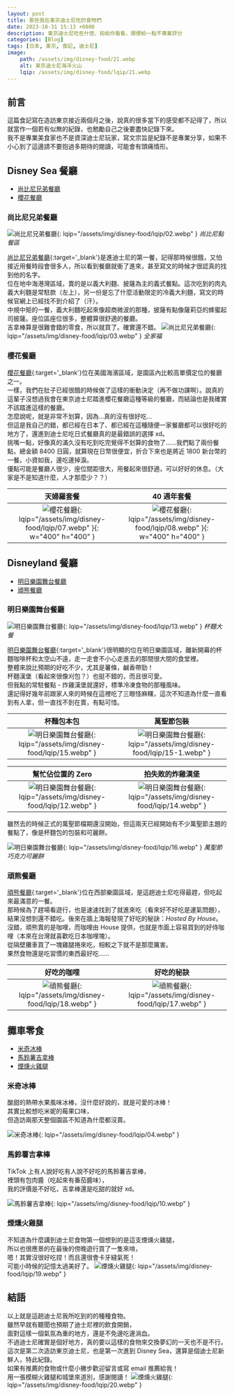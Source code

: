 ```yaml
---
layout: post
title: 那些我在東京迪士尼吃的食物們
date: 2023-10-31 15:13 +0800
description: 東京迪士尼吃些什麼，拍給你看看，順便給一點不專業評分
categories: [Blog]
tags: [日本, 東京, 食記, 迪士尼]
image: 
    path: /assets/img/disney-food/21.webp
    alt: 東京迪士尼海洋火山
    lqip: /assets/img/disney-food/lqip/21.webp
---
```


## 前言
這篇食記寫在造訪東京接近兩個月之後，說真的很多當下的感受都不記得了，所以就當作一個若有似無的紀錄，也勉勵自己之後要盡快記錄下來。<br>
我不是專業美食家也不是資深迪士尼玩家，寫文宗旨是紀錄不是專業分享，如果不小心到了這邊請不要抱過多期待的閱讀，可能會有頭痛情形。

## Disney Sea 餐廳
- [尚比尼兄弟餐廳](#尚比尼兄弟餐廳)
- [櫻花餐廳](#櫻花餐廳)


### 尚比尼兄弟餐廳
![尚比尼兄弟餐廳](/assets/img/disney-food/02.webp){: lqip="/assets/img/disney-food/lqip/02.webp" }
*尚比尼點餐區*

[尚比尼兄弟餐廳](https://www.tokyodisneyresort.jp/tc/tds/restaurant/detail/403/){:target='_blank'}是進迪士尼的第一餐，記得那時候很餓，又怕接近用餐時段會很多人，所以看到餐廳就衝了進來，甚至寫文的時候才很認真的找到他的名字。<br>
位在地中海港灣區域，賣的是以義大利麵、披薩為主的義式餐點。這次吃到的肉丸義大利麵是常駐款（左上），另一份是忘了什麼活動限定的冷義大利麵，寫文的時候官網上已經找不到介紹了（汗）。<br>
中規中矩的一餐，義大利麵吃起來像超商微波的那種，披薩有點像薩莉亞的蜂蜜起司披薩。座位區座位很多，整體算很舒適的餐廳。<br>
吉拿棒算是很難會錯的零食，所以就買了。確實還不錯。
![尚比尼兄弟餐廳](/assets/img/disney-food/03.webp){: lqip="/assets/img/disney-food/lqip/03.webp" }
*全家福*


### 櫻花餐廳
[櫻花餐廳](https://www.tokyodisneyresort.jp/tc/tds/restaurant/detail/432/){:target='_blank'}位在美國海濱區域，是園區內比較高單價定位的餐廳之一。<br>
一樣，我們在肚子已經很餓的時候做了這樣的衝動決定（再不做功課啊）。說真的這輩子沒想過我會在東京迪士尼踏進櫻花餐廳這種等級的餐廳，而結論也是我確實不該踏進這樣的餐廳。<br>
怎麼說呢，就是非常不划算，因為...真的沒有很好吃...<br>
但這是我自己的錯，都已經在日本了、都已經在這種隨便一家餐廳都可以很好吃的地方了，還進到迪士尼吃日式餐廳真的是最錯誤的選擇 xd。<br>
挑嘴一點，好像真的滿久沒有吃到吃完覺得不划算的食物了......我們點了兩份餐點，總金額 8400 日圓，就算現在日幣很便宜，折合下來也是將近 1800 新台幣的一餐。小資如我，邊吃邊掉淚。<br>
優點可能是餐廳人很少，座位間距很大，用餐起來很舒適，可以好好的休息。（大家是不是知道什麼，人才那麼少？？）


| 天婦羅套餐 | 40 週年套餐|
|:---:|:---:|
|![櫻花餐廳](/assets/img/disney-food/07.webp){: lqip="/assets/img/disney-food/lqip/07.webp" }{: w="400" h="400" }|![櫻花餐廳](/assets/img/disney-food/08.webp){: lqip="/assets/img/disney-food/lqip/08.webp" }{: w="400" h="400" }|


## Disneyland 餐廳
- [明日樂園舞台餐廳](#明日樂園舞台餐廳)
- [頑熊餐廳](#頑熊餐廳)

### 明日樂園舞台餐廳

![明日樂園舞台餐廳](/assets/img/disney-food/13.webp){: lqip="/assets/img/disney-food/lqip/13.webp" }
*杯麵大餐*

[明日樂園舞台餐廳](https://www.tokyodisneyresort.jp/tc/tdl/restaurant/detail/357/){:target='_blank'}很明顯的位在明日樂園區域，離新開幕的杯麵咖啡杯和太空山不遠，走一走會不小心走進去的那間很大間的食堂裡。<br>整體來說比預期的好吃不少，尤其是薯條，鹹香帶勁！<br>杯麵漢堡（看起來很像刈包？）也挺不錯的，而且很可愛。<br>但我點的常駐餐點 - 炸雞漢堡就還好，標準冷凍食物的那種風味。<br>
還記得好幾年前跟家人來的時候在這裡吃了三眼怪麻糬，這次不知道為什麼一直看到有人拿，但一直找不到在賣，有點可惜。


|杯麵包本包|萬聖節包裝|
|:---:|:---:|
|![明日樂園舞台餐廳](/assets/img/disney-food/15.webp){: lqip="/assets/img/disney-food/lqip/15.webp" }|![明日樂園舞台餐廳](/assets/img/disney-food/15-1.webp){: lqip="/assets/img/disney-food/lqip/15-1.webp" }|

|幫忙佔位置的 Zero|拍失敗的炸雞漢堡|
|:---:|:---:|
|![明日樂園舞台餐廳](/assets/img/disney-food/12.webp){: lqip="/assets/img/disney-food/lqip/12.webp" }|![明日樂園舞台餐廳](/assets/img/disney-food/14.webp){: lqip="/assets/img/disney-food/lqip/14.webp" }|

雖然去的時候正式的萬聖節檔期還沒開始，但這兩天已經開始有不少萬聖節主題的餐點了，像是杯麵包的包裝和可麗餅。<br>


![明日樂園舞台餐廳](/assets/img/disney-food/16.webp){: lqip="/assets/img/disney-food/lqip/16.webp" }
*萬聖節巧克力可麗餅*


### 頑熊餐廳

[頑熊餐廳](https://www.tokyodisneyresort.jp/tc/tdl/restaurant/detail/338/){:target='_blank'}位在西部樂園區域，是這趟迪士尼吃得最趕，但吃起來最滿意的一餐。<br>
那時候為了趕場看遊行，也是速速找到了就進來吃（看來好不好吃是運氣問題），結果沒想到還不錯吃。後來在牆上海報發現了好吃的秘訣：*Hosted By House*。沒錯，頑熊賣的是咖哩，而咖哩由 House 提供，也就是市面上容易買到的好侍咖哩（本來在台灣就喜歡吃日本咖哩塊）。<br>
從隔壁攤車買了一塊雞腿捲來吃，相較之下就不是那麼厲害。<br>
果然食物還是吃習慣的東西最好吃......

|好吃的咖哩|好吃的秘訣|
|:---:|:---:|
|![頑熊餐廳](/assets/img/disney-food/18.webp){: lqip="/assets/img/disney-food/lqip/18.webp" }|![頑熊餐廳](/assets/img/disney-food/17.webp){: lqip="/assets/img/disney-food/lqip/17.webp" }|

## 攤車零食

- [米奇冰棒](#米奇冰棒)
- [馬鈴薯吉拿棒](#馬鈴薯吉拿棒)
- [煙燻火雞腿](#煙燻火雞腿)




### 米奇冰棒 
酸甜的熱帶水果風味冰棒，沒什麼好說的，就是可愛的冰棒！<br>其實比較想吃米妮的莓果口味，<br>但造訪兩那天整個園區不知道為什麼都沒賣。

![米奇冰棒](/assets/img/disney-food/04.webp){: lqip="/assets/img/disney-food/lqip/04.webp" }

### 馬鈴薯吉拿棒

TikTok 上有人說好吃有人說不好吃的馬鈴薯吉拿棒，<br>裡頭有包肉醬（吃起來有番茄醬味），<br>我的評價是不好吃，吉拿棒還是吃甜的就好 xd。

![馬鈴薯吉拿棒](/assets/img/disney-food/10.webp){: lqip="/assets/img/disney-food/lqip/10.webp" }

### 煙燻火雞腿
不知道為什麼講到迪士尼食物第一個想到的是這支煙燻火雞腿，<br>所以也很應景的在最後的傍晚遊行買了一隻來啃，<br>嗯！其實沒很好吃捏！而且還很會卡牙縫氣死！<br>可能小時候的記憶太過美好了。
![煙燻火雞腿](/assets/img/disney-food/19.webp){: lqip="/assets/img/disney-food/lqip/19.webp" }


## 結語

以上就是這趟迪士尼我所吃到的的種種食物。<br>
雖然早就有聽聞也預期了迪士尼裡的飲食開銷，<br>
面對這樣一個氣氛為重的地方，還是不免邊吃邊淌血。<br>
不過迪士尼確實是個好地方，真的要以這樣的食物來交換夢幻的一天也不是不行。<br>
這次是第二次造訪東京迪士尼，也是第一次進到 Disney Sea，還算是個迪士尼新鮮人，特此紀錄。<br>
如果有推薦的食物或什麼小撇步歡迎留言或寫 email 推薦給我！<br>
用一張模糊火雞腿和城堡來道別，感謝閱讀！
![煙燻火雞腿](/assets/img/disney-food/20.webp){: lqip="/assets/img/disney-food/lqip/20.webp" }